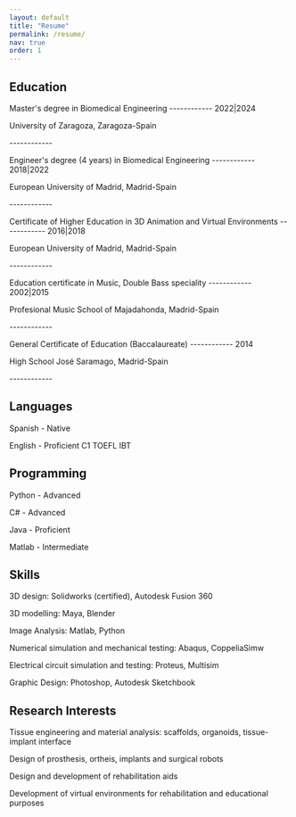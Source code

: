 ```yaml
---
layout: default
title: "Resume"
permalink: /resume/
nav: true
order: 1
---
```


<div class="about-me">
  <h2>Education</h2>
  <p><c>Master's degree in Biomedical Engineering</c> ------------ 2022|2024
  </p>
  <p>University of Zaragoza, Zaragoza-Spain</p>
  <p> ------------ </p>
  <p><c>Engineer's degree (4 years) in Biomedical Engineering</c> ------------ 2018|2022
  </p>
  <p>European University of Madrid, Madrid-Spain</p>
  <p> ------------ </p>
  <p><c>Certificate of Higher Education in 3D Animation and Virtual Environments</c> ------------ 2016|2018
  </p>
  <p>European University of Madrid, Madrid-Spain</p>
  <p> ------------ </p>
  <p><c>Education certificate in Music, Double Bass speciality</c> ------------ 2002|2015
  </p>
  <p>Profesional Music School of Majadahonda, Madrid-Spain</p>
  <p> ------------ </p>
  <p><c>General Certificate of Education (Baccalaureate)</c> ------------ 2014
  </p>
  <p>High School José Saramago, Madrid-Spain</p>
  <p> ------------ </p>
</div>

<div class="about-me">
  <h2>Languages</h2>
  <p><c>Spanish</c> - Native</p>
  <p><c>English</c> - Proficient C1 TOEFL IBT</p>
</div>
<div class="about-me">
  <h2>Programming</h2>
  <p><c>Python</c> - Advanced</p>
  <p><c>C#</c> - Advanced</p>
  <p><c>Java</c> - Proficient</p>
  <p><c>Matlab</c> - Intermediate</p>
</div>
<div class="about-me">
  <h2>Skills</h2>
  <p><c>3D design:</c> Solidworks (certified), Autodesk Fusion 360</p>
  <p><c>3D modelling:</c> Maya, Blender</p>
  <p><c>Image Analysis:</c> Matlab, Python</p>
  <p><c>Numerical simulation and mechanical testing:</c> Abaqus, CoppeliaSimw</p>
  <p><c>Electrical circuit simulation and testing:</c> Proteus, Multisim</p>
  <p><c>Graphic Design:</c> Photoshop, Autodesk Sketchbook</p>
</div>
<div class="about-me">
  <h2>Research Interests</h2>
  <p><c>Tissue engineering and material analysis:</c> scaffolds, organoids, tissue-implant interface</p>
  <p><c>Design of prosthesis, ortheis, implants and surgical robots</c></p>
  <p><c>Design and development of rehabilitation aids</c></p>
  <p><c>Development of virtual environments for rehabilitation and educational purposes</c></p>
</div>
